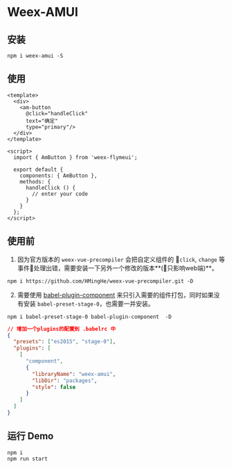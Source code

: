 # Weex-AMUI


## 安装
```shell
npm i weex-amui -S
```

## 使用
```vue
<template>
  <div>
    <am-button 
      @click="handleClick"
      text="确定"
      type="primary"/>
  </div>
</template>

<script>
  import { AmButton } from 'weex-flymeui';

  export default {
    components: { AmButton },
    methods: {
      handleClick () {
        // enter your code
      }
    }
  };
</script>
```

## 使用前
1. 因为官方版本的 `weex-vue-precompiler` 会把自定义组件的 `click`, `change` 等事件处理出错，需要安装一下另外一个修改的版本**(只影响web端)**。
```shell
npm i https://github.com/HMingHe/weex-vue-precompiler.git -D
```

2. 需要使用 [babel-plugin-component](https://www.npmjs.com/package/babel-plugin-component) 来只引入需要的组件打包，同时如果没有安装 `babel-preset-stage-0`，也需要一并安装。
```shell
npm i babel-preset-stage-0 babel-plugin-component  -D
```
```json
// 增加一个plugins的配置到 .babelrc 中
{
  "presets": ["es2015", "stage-0"],
  "plugins": [
    [
      "component",
      {
        "libraryName": "weex-amui",
        "libDir": "packages",
        "style": false
      }
    ]
  ]
}
```

## 运行 Demo

```shell
npm i
npm run start
```
